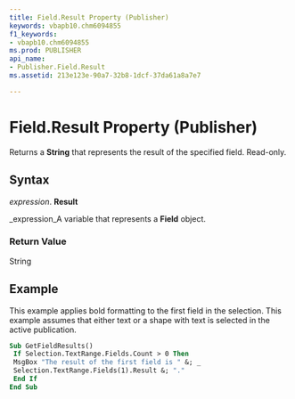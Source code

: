 ```yaml
---
title: Field.Result Property (Publisher)
keywords: vbapb10.chm6094855
f1_keywords:
- vbapb10.chm6094855
ms.prod: PUBLISHER
api_name:
- Publisher.Field.Result
ms.assetid: 213e123e-90a7-32b8-1dcf-37da61a8a7e7

---
```



# Field.Result Property (Publisher)

Returns a  **String** that represents the result of the specified field. Read-only.


## Syntax

 _expression_. **Result**

 _expression_A variable that represents a  **Field** object.


### Return Value

String


## Example

This example applies bold formatting to the first field in the selection. This example assumes that either text or a shape with text is selected in the active publication.


```vb
Sub GetFieldResults() 
 If Selection.TextRange.Fields.Count > 0 Then 
 MsgBox "The result of the first field is " &; _ 
 Selection.TextRange.Fields(1).Result &; "." 
 End If 
End Sub
```


